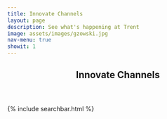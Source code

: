 ```yaml
---
title: Innovate Channels
layout: page
description: See what's happening at Trent
image: assets/images/gzowski.jpg
nav-menu: true
showit: 1
---
```


<!-- Main -->
<div id="main">

<!-- One -->
<section id="one">
	<div class="inner">
		<header class="major">
			<h2>Innovate Channels</h2>
		</header>
        
{% include searchbar.html %}
        
        
</div>
	
<!-- Three
<section id="three">
	<div class="inner">
		<header class="major">
			<h2>Massa libero</h2>
		</header>
		<p>Nullam et orci eu lorem consequat tincidunt vivamus et sagittis libero. Mauris aliquet magna magna sed nunc rhoncus pharetra. Pellentesque condimentum sem. In efficitur ligula tate urna. Maecenas laoreet massa vel lacinia pellentesque lorem ipsum dolor. Nullam et orci eu lorem consequat tincidunt. Vivamus et sagittis libero. Mauris aliquet magna magna sed nunc rhoncus amet pharetra et feugiat tempus.</p>
		<ul class="actions">
			<li><a href="generic.html" class="button next">Get Started</a></li>
		</ul>
	</div>
</section>
-->
